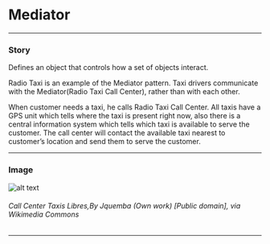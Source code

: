 # Mediator

---

### Story 


Defines an object that controls how a set of objects interact.

Radio Taxi is an example of the Mediator pattern.
Taxi drivers communicate with the Mediator(Radio Taxi Call Center), rather than with each other. 

When customer needs a taxi, he calls Radio Taxi Call Center. 
All taxis have a GPS unit which tells where the taxi is present right now, also there is a central information system which tells which taxi is available to serve the customer. 
The call center will contact the available taxi nearest to customer’s location and send them to serve the customer.


---

### Image 


![alt text](http://www.design-patterns-stories.com/assets/img/image/mediator.jpg "Call Center Taxis Libres")  
###### Call Center Taxis Libres,By Jquemba (Own work) [Public domain], via Wikimedia Commons 


---